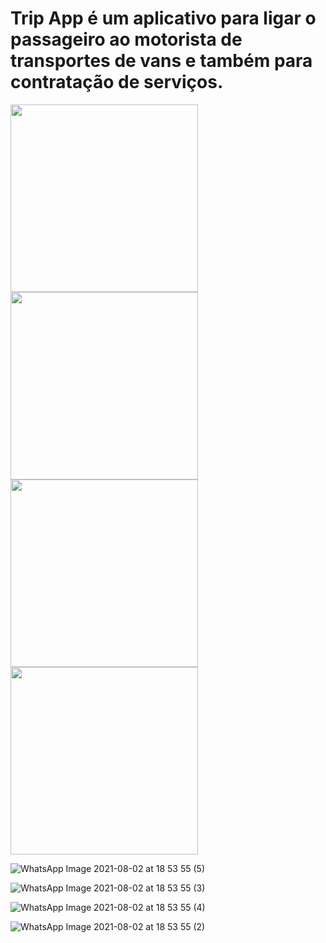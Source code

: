 # Trip App é um aplicativo para ligar o passageiro ao motorista de transportes de vans e também para contratação de serviços.

<img src = "https://user-images.githubusercontent.com/56030623/127929293-bf63ccc5-0055-4b25-a5fb-f4c7e51c127a.jpeg" width= "300" > 
<img src = "https://user-images.githubusercontent.com/56030623/127929604-ab80b093-fd35-496e-a564-44ed57135bc4.jpeg" width= "300" >
<img src = "https://user-images.githubusercontent.com/56030623/127931226-dc24e264-c8fe-4328-ac74-9da75889ced4.jpeg" width= "300" >
<img src = "https://user-images.githubusercontent.com/56030623/127931517-9de8ae22-eb5e-4259-9d66-ad45c7617913.jpeg" width= "300" >

![WhatsApp Image 2021-08-02 at 18 53 55 (5)](https://user-images.githubusercontent.com/56030623/127929293-bf63ccc5-0055-4b25-a5fb-f4c7e51c127a.jpeg)

![WhatsApp Image 2021-08-02 at 18 53 55 (3)](https://user-images.githubusercontent.com/56030623/127931226-dc24e264-c8fe-4328-ac74-9da75889ced4.jpeg)

![WhatsApp Image 2021-08-02 at 18 53 55 (4)](https://user-images.githubusercontent.com/56030623/127929604-ab80b093-fd35-496e-a564-44ed57135bc4.jpeg)

![WhatsApp Image 2021-08-02 at 18 53 55 (2)](https://user-images.githubusercontent.com/56030623/127931517-9de8ae22-eb5e-4259-9d66-ad45c7617913.jpeg)
